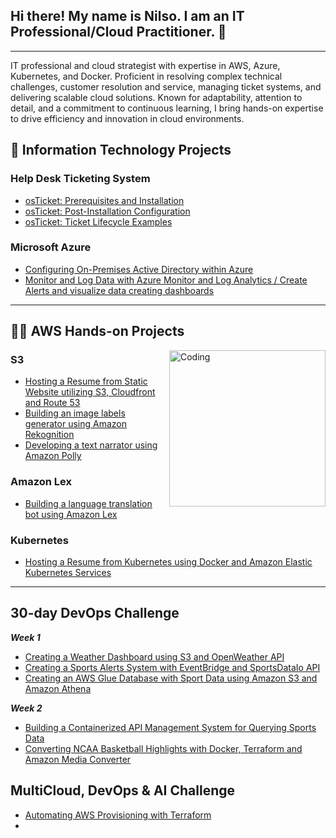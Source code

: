 ## Hi there! My name is Nilso. I am an IT Professional/Cloud Practitioner. 👋
---
IT professional and cloud strategist with expertise in AWS, Azure, Kubernetes, and Docker. Proficient in resolving complex technical challenges, customer resolution and service, managing ticket systems, and delivering scalable cloud solutions. Known for adaptability, attention to detail, and a commitment to continuous learning, I bring hands-on expertise to drive efficiency and innovation in cloud environments.

<h2>📂 Information Technology Projects</h2>

### Help Desk Ticketing System
- [osTicket: Prerequisites and Installation](https://github.com/nilsojc/osticket-prereqs) 
- [osTicket: Post-Installation Configuration](https://github.com/nilsojc/post-install-config) 
- [osTicket: Ticket Lifecycle Examples](https://github.com/nilsojc/ticket-lifecycle) 

### Microsoft Azure
- [Configuring On-Premises Active Directory within Azure](https://github.com/nilsojc/configure-ad) 
- [Monitor and Log Data with Azure Monitor and Log Analytics / Create Alerts and visualize data creating dashboards](https://github.com/nilsojc/azure-log-dashboard)


---



<h2>👨‍💻 AWS Hands-on Projects</h2>   
<img align="right" alt="Coding" width="250" src="https://media.licdn.com/dms/image/v2/D4E22AQEx3Bh092HTtA/feedshare-shrink_800/feedshare-shrink_800/0/1700101809100?e=2147483647&v=beta&t=5URA87r12cXDSJayTKHW9Fo-_70mxoCCPpGYXYcw_Fs">

### S3

- [Hosting a Resume from Static Website utilizing S3, Cloudfront and Route 53](https://github.com/nilsojc/resumefromstaticwebsite)
- [Building an image labels generator using Amazon Rekognition](https://github.com/nilsojc/labelswithamazon)
- [Developing a text narrator using Amazon Polly](https://github.com/nilsojc/amazonpollywiths3)

### Amazon Lex

- [Building a language translation bot using Amazon Lex](https://github.com/nilsojc/languagebotamazonlex)


### Kubernetes
- [Hosting a Resume from Kubernetes using Docker and Amazon Elastic Kubernetes Services](https://github.com/nilsojc/kubernetesresume)


---

<h2>30-day DevOps Challenge</h2>   

***Week 1***
  - [Creating a Weather Dashboard using S3 and OpenWeather API](https://github.com/nilsojc/weatherdash)
  - [Creating a Sports Alerts System with EventBridge and SportsDataIo API](https://github.com/nilsojc/gamedaynotifications)
  - [Creating an AWS Glue Database with Sport Data using Amazon S3 and Amazon Athena](https://github.com/nilsojc/epldatalake)

***Week 2***
  - [Building a Containerized API Management System for Querying Sports Data](https://github.com/nilsojc/serieapipeline)
  - [Converting NCAA Basketball Highlights with Docker, Terraform and Amazon Media Converter](https://github.com/nilsojc/championsleaguegametime)

                
<h2>MultiCloud, DevOps & AI Challenge</h2> 

- [Automating AWS Provisioning with Terraform](https://github.com/nilsojc/multicloud1)
- 



<!--
**Nil8888/Nil8888** is a ✨ _special_ ✨ repository because its `README.md` (this file) appears on your GitHub profile.

Here are some ideas to get you started:

- 🔭 I’m currently working on ...
- 🌱 I’m currently learning ...
- 👯 I’m looking to collaborate on ...
- 🤔 I’m looking for help with ...
- 💬 Ask me about ...
- 📫 How to reach me: ...
- 😄 Pronouns: ...
- ⚡ Fun fact: ...
-->

